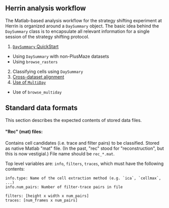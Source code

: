 ## Herrin analysis workflow

The Matlab-based analysis workflow for the strategy shifting experiment at Herrin is organized around a `DaySummary` object. The basic idea behind the `DaySummary` class is to encapsulate all relevant information for a single session of the strategy shifting protocol.

1. [`DaySummary` QuickStart](ds_quickstart.md)
  * Using `DaySummary` with non-PlusMaze datasets
  * Using `browse_rasters`
2. Classifying cells using `DaySummary`
3. [Cross-dataset alignment](alignment.md)
4. [Use of `MultiDay`](multiday.md)
  * Use of `browse_multiday`

## Standard data formats

This section describes the expected contents of stored data files.

#### "Rec" (mat) files:

Contains cell candidates (i.e. trace and filter pairs) to be classified. Stored as native Matlab "mat" file. (In the past, "rec" stood for "reconstruction", but this is now vestigial.) File name should be `rec_*.mat`.

Top level variables are: `info`, `filters`, `traces`, which must have the following contents:
```
info.type: Name of the cell extraction method (e.g. `ica`, `cellmax`, ...)
info.num_pairs: Number of filter-trace pairs in file

filters: [height x width x num_pairs]
traces: [num_frames x num_pairs]
```
